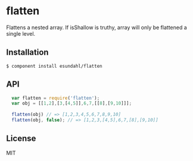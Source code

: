# flatten

  Flattens a nested array. If isShallow is truthy, array will only be flattened a single level.

## Installation

    $ component install esundahl/flatten

## API

```javascript
  var flatten = require('flatten');
  var obj = [[1,2],[3,[4,5]],6,7,[[8],[9,10]]];
   
  flatten(obj) // => [1,2,3,4,5,6,7,8,9,10]
  flatten(obj, false); // => [1,2,3,[4,5],6,7,[8],[9,10]]
```

## License

  MIT

